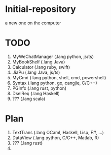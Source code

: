 # Initial-repository
 a new one on the computer

# TODO
1. MyWeChatManager (.lang python, js/ts)
2. MyBookShelf (.lang Java)
3. Calculator (.lang ruby, swift)
4. JiaPu (.lang Java, js/ts)
5. MyCmd (.lang python, shell, cmd, powershell)
6. Syntax (.lang python, go, cangjie, C/C++)
7. PGInfo (.lang rust, python)
8. DselReq (.lang Haskell)
9. ??? (.lang scala)

# Plan
1. TextTrans (.lang OCaml, Haskell, Lisp, F#, ...)
2. DataView (.lang python, C/C++, Matlab, R)
3. ??? (.lang rust)
4. 
